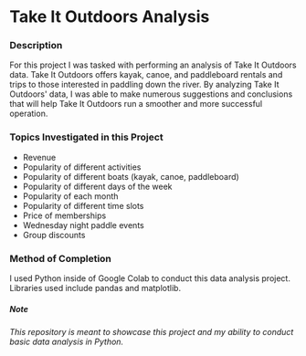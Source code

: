 # Take It Outdoors Analysis

### Description
For this project I was tasked with performing an analysis of Take It Outdoors data. Take It Outdoors offers kayak, canoe, and paddleboard rentals and trips to those interested in paddling down the river. By analyzing Take It Outdoors' data, I was able to make numerous suggestions and conclusions that will help Take It Outdoors run a smoother and more successful operation.

### Topics Investigated in this Project
- Revenue
- Popularity of different activities
- Popularity of different boats (kayak, canoe, paddleboard)
- Popularity of different days of the week
- Popularity of each month
- Popularity of different time slots
- Price of memberships
- Wednesday night paddle events
- Group discounts

### Method of Completion
I used Python inside of Google Colab to conduct this data analysis project. Libraries used include pandas and matplotlib.


##### Note
###### This repository is meant to showcase this project and my ability to conduct basic data analysis in Python.
